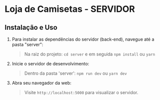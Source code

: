 # Loja de Camisetas - SERVIDOR

## Instalação e Uso

1. Para instalar as dependências do servidor (back-end), navegue até a pasta "server":

   > Na raiz do projeto: `cd server` e em seguida `npm install` ou `yarn`

2. Inicie o servidor de desenvolvimento:

   > Dentro da pasta 'server': `npm run dev` ou `yarn dev`

3. Abra seu navegador da web:

   > Visite `http://localhost:5000` para visualizar o servidor.
